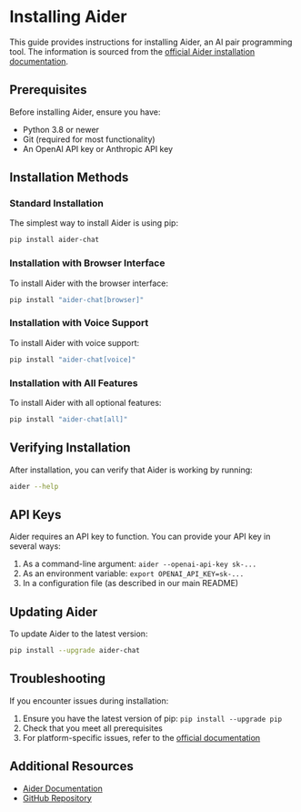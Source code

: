 # Installing Aider

This guide provides instructions for installing Aider, an AI pair programming tool. The information is sourced from the [official Aider installation documentation](https://aider.chat/docs/install.html).

## Prerequisites

Before installing Aider, ensure you have:

- Python 3.8 or newer
- Git (required for most functionality)
- An OpenAI API key or Anthropic API key

## Installation Methods

### Standard Installation

The simplest way to install Aider is using pip:

```bash
pip install aider-chat
```

### Installation with Browser Interface

To install Aider with the browser interface:

```bash
pip install "aider-chat[browser]"
```

### Installation with Voice Support

To install Aider with voice support:

```bash
pip install "aider-chat[voice]"
```

### Installation with All Features

To install Aider with all optional features:

```bash
pip install "aider-chat[all]"
```

## Verifying Installation

After installation, you can verify that Aider is working by running:

```bash
aider --help
```

## API Keys

Aider requires an API key to function. You can provide your API key in several ways:

1. As a command-line argument: `aider --openai-api-key sk-...`
2. As an environment variable: `export OPENAI_API_KEY=sk-...`
3. In a configuration file (as described in our main README)

## Updating Aider

To update Aider to the latest version:

```bash
pip install --upgrade aider-chat
```

## Troubleshooting

If you encounter issues during installation:

1. Ensure you have the latest version of pip: `pip install --upgrade pip`
2. Check that you meet all prerequisites
3. For platform-specific issues, refer to the [official documentation](https://aider.chat/docs/install.html)

## Additional Resources

- [Aider Documentation](https://aider.chat/docs/)
- [GitHub Repository](https://github.com/paul-gauthier/aider)